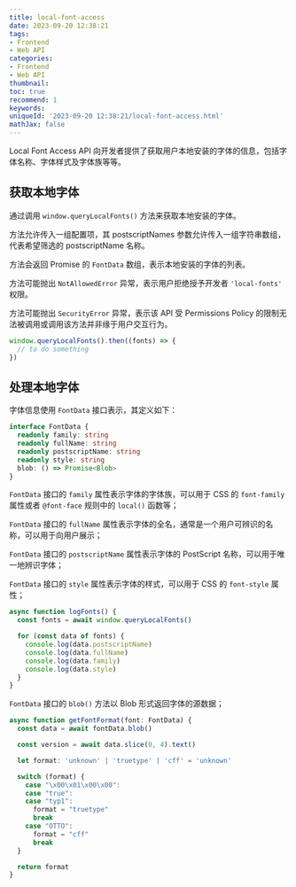 ```yaml
---
title: local-font-access
date: 2023-09-20 12:38:21
tags:
- Frontend
- Web API
categories:
- Frontend
- Web API
thumbnail: 
toc: true
recommend: 1
keywords: 
uniqueId: '2023-09-20 12:38:21/local-font-access.html'
mathJax: false
---
```


Local Font Access API 向开发者提供了获取用户本地安装的字体的信息，包括字体名称、字体样式及字体族等等。

## 获取本地字体

通过调用 `window.queryLocalFonts()` 方法来获取本地安装的字体。

方法允许传入一组配置项，其 postscriptNames 参数允许传入一组字符串数组，代表希望筛选的 postscriptName 名称。

方法会返回 Promise 的 `FontData` 数组，表示本地安装的字体的列表。

方法可能抛出 `NotAllowedError` 异常，表示用户拒绝授予开发者 `'local-fonts'` 权限。

方法可能抛出 `SecurityError` 异常，表示该 API 受 Permissions Policy 的限制无法被调用或调用该方法并非缘于用户交互行为。

```js
window.queryLocalFonts().then((fonts) => {
  // to do something
})
```

## 处理本地字体

字体信息使用 `FontData` 接口表示，其定义如下：

```ts
interface FontData {
  readonly family: string
  readonly fullName: string
  readonly postscriptName: string
  readonly style: string
  blob: () => Promise<Blob>
}
```

`FontData` 接口的 `family` 属性表示字体的字体族，可以用于 CSS 的 `font-family` 属性或者 `@font-face` 规则中的 `local()` 函数等；

`FontData` 接口的 `fullName` 属性表示字体的全名，通常是一个用户可辨识的名称，可以用于向用户展示；

`FontData` 接口的 `postscriptName` 属性表示字体的 PostScript 名称，可以用于唯一地辨识字体；

`FontData` 接口的 `style` 属性表示字体的样式，可以用于 CSS 的  `font-style` 属性；

```ts
async function logFonts() {
  const fonts = await window.queryLocalFonts()

  for (const data of fonts) {
    console.log(data.postscriptName)
    console.log(data.fullName)
    console.log(data.family)
    console.log(data.style)
  }
}
```

`FontData` 接口的 `blob()` 方法以 Blob 形式返回字体的源数据；

```ts
async function getFontFormat(font: FontData) {
  const data = await fontData.blob()

  const version = await data.slice(0, 4).text()

  let format: 'unknown' | 'truetype' | 'cff' = 'unknown'

  switch (format) {
    case "\x00\x01\x00\x00":
    case "true":
    case "typ1":
      format = "truetype"
      break
    case "OTTO":
      format = "cff"
      break
  }

  return format
}
```
